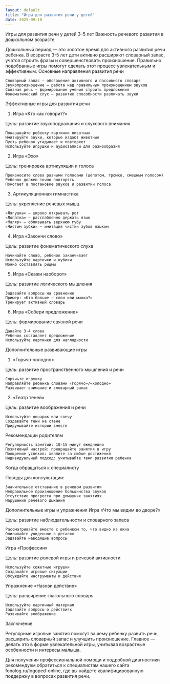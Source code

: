 ```yaml
---
layout: default
title: "Игры для развития речи у детей"
date: 2025-09-10
---
```



Игры для развития речи у детей 3–5 лет
Важность речевого развития в дошкольном возрасте

Дошкольный период — это золотое время для активного развития речи ребенка. В возрасте 3-5 лет дети активно расширяют словарный запас, учатся строить фразы и совершенствовать произношение. Правильно подобранные игры помогут сделать этот процесс увлекательным и эффективным.
Основные направления развития речи

    Словарный запас — обогащение активного и пассивного словаря
    Звукопроизношение — работа над правильным произношением звуков
    Связная речь — формирование умения строить предложения
    Фонематический слух — развитие способности различать звуки

Эффективные игры для развития речи
1. Игра «Кто как говорит?»

Цель: развитие звукоподражания и слухового внимания

    Показывайте ребенку картинки животных
    Имитируйте звуки, которые издают животные
    Пусть ребенок угадывает и повторяет
    Используйте игрушки и аудиозаписи для разнообразия

2. Игра «Эхо»

Цель: тренировка артикуляции и голоса

    Произносите слова разными голосами (шёпотом, громко, смешным голосом)
    Ребенок должен точно повторять
    Помогает в постановке звуков и развитии голоса

3. Артикуляционная гимнастика

Цель: укрепление речевых мышц

    «Лягушка» — широко открывать рот
    «Лопатка» — расслабленно держать язык
    «Маляр» — облизывать верхнюю губу
    «Чистим зубки» — имитация чистки зубов языком

4. Игра «Закончи слово»

Цель: развитие фонематического слуха

    Начинайте слово, ребенок заканчивает
    Используйте карточки и кубики
    Можно составлять рифмы

5. Игра «Скажи наоборот»

Цель: развитие логического мышления

    Задавайте вопросы на сравнение
    Пример: «Кто больше — слон или мышка?»
    Тренирует активный словарь

6. Игра «Собери предложение»

Цель: формирование связной речи

    Давайте 3-4 слова
    Ребенок составляет предложение
    Используйте картинки для наглядности

Дополнительные развивающие игры
1. «Горячо-холодно»

Цель: развитие пространственного мышления и речи

    Спрячьте игрушку
    Направляйте ребенка словами «горячо»/«холодно»
    Развивает внимание и словарный запас

2. «Театр теней»

Цель: развитие воображения и речи

    Используйте фонарик или свечу
    Создавайте тени на стене
    Придумывайте истории вместе

Рекомендации родителям

    Регулярность занятий: 10-15 минут ежедневно
    Позитивный настрой: превращайте занятия в игру
    Поощрение успехов: хвалите за любые достижения
    Индивидуальный подход: учитывайте темп развития ребенка

Когда обращаться к специалисту

Поводы для консультации:

    Значительное отставание в речевом развитии
    Неправильное произношение большинства звуков
    Отсутствие прогресса при домашних занятиях
    Нарушения речевого дыхания

Дополнительные игры и упражнения
Игра «Что мы видим во дворе?»

Цель: развитие наблюдательности и словарного запаса

    Рассматривайте вместе с ребенком то, что видно из окна
    Описывайте увиденное в деталях
    Задавайте наводящие вопросы

Игра «Профессии»

Цель: развитие ролевой игры и речевой активности

    Используйте сюжетные игрушки
    Создавайте игровые ситуации
    Обсуждайте инструменты и действия

Упражнение «Назови действие»

Цель: расширение глагольного словаря

    Используйте картинный материал
    Задавайте вопросы о действиях
    Развивайте воображение

Заключение

Регулярные игровые занятия помогут вашему ребенку развить речь, расширить словарный запас и улучшить произношение. Главное — делать это в форме увлекательной игры, учитывая возрастные особенности и интересы малыша.

Для получения профессиональной помощи и подробной диагностики рекомендуем обратиться к специалистам нашего сайта fonolog.ru/logoped-online, где вы найдете квалифицированную поддержку в вопросах развития речи.
